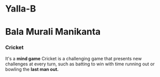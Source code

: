 # Yalla-B
# Bala Murali Manikanta
### Cricket

It's a **mind game** Cricket is a challenging game that presents new challenges at every turn, such as batting to win with time running out or bowling the **last man out.**